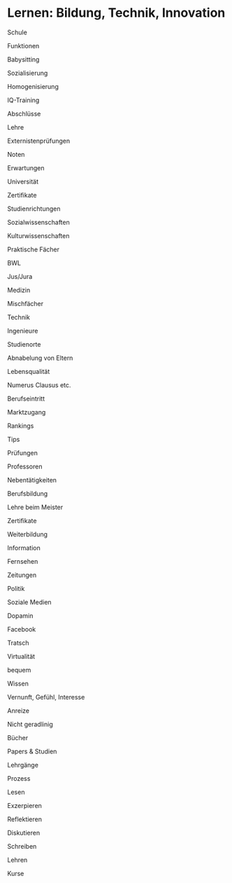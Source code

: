 # Lernen: Bildung, Technik, Innovation

Schule

Funktionen

Babysitting

Sozialisierung

Homogenisierung

IQ-Training

Abschlüsse

Lehre

Externistenprüfungen

Noten

Erwartungen

Universität

Zertifikate

Studienrichtungen

Sozialwissenschaften

Kulturwissenschaften

Praktische Fächer

BWL

Jus/Jura

Medizin

Mischfächer

Technik

Ingenieure

Studienorte

Abnabelung von Eltern

Lebensqualität

Numerus Clausus etc.

Berufseintritt

Marktzugang

Rankings

Tips

Prüfungen

Professoren

Nebentätigkeiten

Berufsbildung

Lehre beim Meister

Zertifikate

Weiterbildung

Information

Fernsehen

Zeitungen

Politik

Soziale Medien

Dopamin

Facebook

Tratsch

Virtualität

bequem

Wissen

Vernunft, Gefühl, Interesse

Anreize

Nicht geradlinig

Bücher

Papers & Studien

Lehrgänge

Prozess

Lesen

Exzerpieren

Reflektieren

Diskutieren

Schreiben

Lehren

Kurse